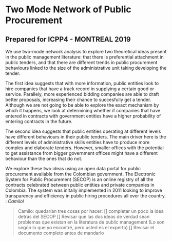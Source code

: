 
Two Mode Network of Public Procurement
======================================

## Prepared for ICPP4 - MONTREAL 2019

We use two-mode network analysis to explore two theoretical ideas present in the public management literature: that there is preferential attachment in public tenders, and that there are different trends in public procurement behaviours linked to the size of the administrative unit taking developing the tender. 

The first idea suggests that with more information, public entities look to hire companies that have a track record in supplying a certain good or service. Parallely, more experienced bidding companies are able to draft better proposals, increasing their chance to succesfully get a tender. Although we are not going to be able to explore the exact mechanism by which it happens, we look at determining whether if companies that have entered in contracts with government entities have a higher probability of entering contracts in the future. 

The second idea suggests that public entities operating at different levels have different behaviours in their public tenders. The main driver here is the different levels of administrative skills entities have to produce more complex and elaborate tenders. However, smaller offices with the potential to get assistance from bigger government offices might have a different behaviour than the ones that do not.

We explore these two ideas using an open data portal for public procurement available from the Colombian government. The Electronic System for Public Procurement (SECOP) is an online registry of all the contracts celebrated between public entities and private companies in Colombia. The system was initally implemented in 2011 looking to improve transparency and efficiency in public hiring procedures all over the country. : *Camilo!*

> Camilo: quedarían tres cosas por hacer:
[] completar un poco la idea detrás del SECOP
[] Revisar que las dos ideas de verdad sean problemas que existan en la literatura de public management (Lo son según lo que yo encontré, pero usted es el experto)
[] Revisar el documento completo antes de mandarlo
